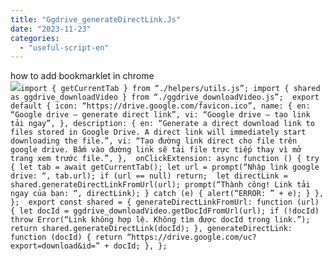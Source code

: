 ```yaml
---
title: "Ggdrive_generateDirectLink.Js"
date: "2023-11-23"
categories: 
  - "useful-script-en"
---
```


how to add bookmarklet in chrome  
![](https://camo.githubusercontent.com/5f21e427a7d3ee887313a4f9b1ab033e6462db47ca299bf3f7e2d81a0ce854bd/68747470733a2f2f696d672e7765626e6f74732e636f6d2f323031392f30342f447261672d616e642d44726f702d4c696e6b732d696e2d4368726f6d652e706e67)`import { getCurrentTab } from “./helpers/utils.js”; import { shared as ggdrive_downloadVideo } from “./ggdrive_downloadVideo.js”;  export default { icon: “https://drive.google.com/favicon.ico”, name: { en: “Google drive – generate direct link”, vi: “Google drive – tạo link tải ngay”, }, description: { en: “Generate a direct download link to files stored in Google Drive. A direct link will immediately start downloading the file.”, vi: “Tạo đường link direct cho file trên google drive. Bấm vào đường link sẽ tải file trực tiếp thay vì mở trang xem trước file.”, },  onClickExtension: async function () { try { let tab = await getCurrentTab(); let url = prompt(“Nhập link google drive: “, tab.url); if (url == null) return;  let directLink = shared.generateDirectLinkFromUrl(url); prompt(“Thành công! Link tải ngay của bạn: “, directLink); } catch (e) { alert(“ERROR: ” + e); } }, };  export const shared = { generateDirectLinkFromUrl: function (url) { let docId = ggdrive_downloadVideo.getDocIdFromUrl(url); if (!docId) throw Error(“Link không hợp lệ. Không tìm được docId trong link.”); return shared.generateDirectLink(docId); }, generateDirectLink: function (docId) { return “https://drive.google.com/uc?export=download&id=” + docId; }, };`
